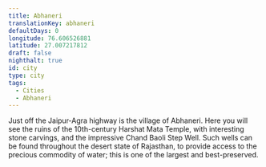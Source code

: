 ```yaml
---
title: Abhaneri
translationKey: abhaneri
defaultDays: 0
longitude: 76.606526881
latitude: 27.007217812
draft: false
nighthalt: true
id: city
type: city
tags:
  - Cities
  - Abhaneri
---
```

Just off the Jaipur-Agra highway is the village of Abhaneri. Here you will see the ruins of the 10th-century Harshat Mata Temple, with interesting stone carvings, and the impressive Chand Baoli Step Well. Such wells can be found throughout the desert state of Rajasthan, to provide access to the precious commodity of water; this is one of the largest and best-preserved.